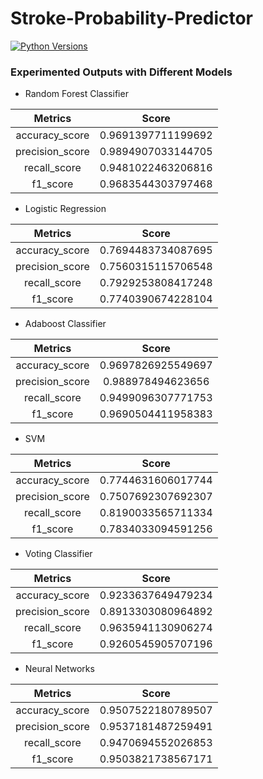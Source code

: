 # Stroke-Probability-Predictor

[![Python Versions](https://img.shields.io/pypi/pyversions/yt2mp3.svg)](https://pypi.python.org/pypi/yt2mp3/)



### Experimented Outputs with Different Models

* Random Forest Classifier

| Metrics  |  Score |
| :------------: | :------------: |
| accuracy_score  |  0.9691397711199692|  
|  precision_score | 0.9894907033144705  |
|  recall_score |  0.9481022463206816 |
|  f1_score |  0.9683544303797468 |

* Logistic Regression

| Metrics  |  Score |
| :------------: | :------------: |
| accuracy_score  |  0.7694483734087695| 
|  precision_score | 0.7560315115706548  |
|  recall_score |  0.7929253808417248 |
|  f1_score |  0.7740390674228104 |

* Adaboost Classifier

| Metrics  |  Score |
| :------------: | :------------: |
| accuracy_score  |  0.9697826925549697| 
|  precision_score | 0.988978494623656  |
|  recall_score |  0.9499096307771753 |
|  f1_score |  0.9690504411958383 |

* SVM

| Metrics  |  Score | 
| :------------: | :------------: |
| accuracy_score  |  0.7744631606017744|
|  precision_score | 0.7507692307692307  |
|  recall_score |  0.8190033565711334 |
|  f1_score |  0.7834033094591256 |

* Voting Classifier

| Metrics  |  Score | 
| :------------: | :------------: |
| accuracy_score  |  0.9233637649479234|
|  precision_score | 0.8913303080964892  |
|  recall_score |  0.9635941130906274 |
|  f1_score |  0.9260545905707196 |

* Neural Networks

| Metrics  |  Score | 
| :------------: | :------------: |
| accuracy_score  |  0.9507522180789507|
|  precision_score | 0.9537181487259491  |
|  recall_score |  0.9470694552026853 |
|  f1_score |  0.9503821738567171 |

